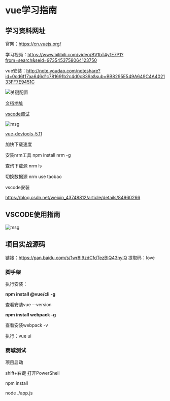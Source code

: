 # vue学习指南

## 学习资料网址

官网：https://cn.vuejs.org/

学习视频：https://www.bilibili.com/video/BV1bT4y1E7P1?from=search&seid=9735453758064123750

vue安装：http://note.youdao.com/noteshare?id=0cd6f17aa646d1c781691b2c4d0c839a&sub=BB8295E549A649C4A402133FF7E9451C

![关键配置](D:\xhj\git\github\KnowledgePoints\notes\vue\imgs\vue1.png)

[文档地址](https://vue.docschina.org/v2/cookbook/debugging-in-vscode.html)

[vscode调试](https://blog.csdn.net/lilinoscar/article/details/82287108)

![msg](D:\xhj\git\github\KnowledgePoints\notes\vue\imgs\vc02.png)

[vue-devtools-5.11]([vue-devtools](https://github.com/vuejs/vue-devtools))



加快下载速度

安装nrm工具 npm install nrm -g

查询下载源 nrm ls

切换数据源 nrm use taobao

vscode安装

https://blog.csdn.net/weixin_43748812/article/details/84960266

## VSCODE使用指南

![msg](D:\xhj\git\github\KnowledgePoints\notes\vue\imgs\vcode1.PNG)

## 项目实战源码

链接：https://pan.baidu.com/s/1wr8I9zdCfdTezBIQ43hylQ 
提取码：love

### 脚手架

执行安装：

**npm install @vue/cli -g**

查看安装vue --version

**npm install webpack -g**

查看安装webpack -v

执行：vue ui

### 商城测试

项目启动

shift+右键 打开PowerShell

npm install

node ./app.js
